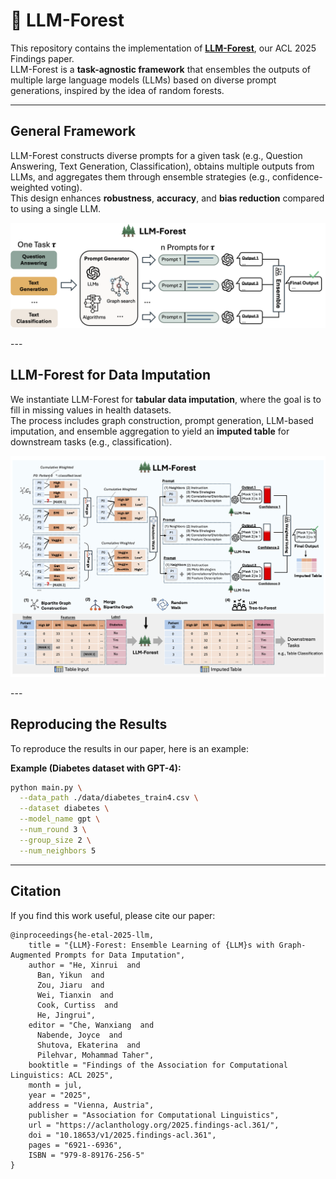 # 🌲 LLM-Forest

This repository contains the implementation of [**LLM-Forest**](https://arxiv.org/abs/2410.21520), our ACL 2025 Findings paper.  
LLM-Forest is a **task-agnostic framework** that ensembles the outputs of multiple large language models (LLMs) based on diverse prompt generations, inspired by the idea of random forests.  

---

## General Framework

LLM-Forest constructs diverse prompts for a given task (e.g., Question Answering, Text Generation, Classification), obtains multiple outputs from LLMs, and aggregates them through ensemble strategies (e.g., confidence-weighted voting).  
This design enhances **robustness**, **accuracy**, and **bias reduction** compared to using a single LLM.
<p align="center">
  <img src="figures/general_framework.png" width="600">
</p>
---

## LLM-Forest for Data Imputation

We instantiate LLM-Forest for **tabular data imputation**, where the goal is to fill in missing values in health datasets.  
The process includes graph construction, prompt generation, LLM-based imputation, and ensemble aggregation to yield an **imputed table** for downstream tasks (e.g., classification).

<p align="center">
  <img src="figures/imputation_framework.png" width="700">
</p>
---

## Reproducing the Results

To reproduce the results in our paper, here is an example:

**Example (Diabetes dataset with GPT-4):**
```bash
python main.py \
  --data_path ./data/diabetes_train4.csv \
  --dataset diabetes \
  --model_name gpt \
  --num_round 3 \
  --group_size 2 \
  --num_neighbors 5
```
---

## Citation
If you find this work useful, please cite our paper:

```
@inproceedings{he-etal-2025-llm,
    title = "{LLM}-Forest: Ensemble Learning of {LLM}s with Graph-Augmented Prompts for Data Imputation",
    author = "He, Xinrui  and
      Ban, Yikun  and
      Zou, Jiaru  and
      Wei, Tianxin  and
      Cook, Curtiss  and
      He, Jingrui",
    editor = "Che, Wanxiang  and
      Nabende, Joyce  and
      Shutova, Ekaterina  and
      Pilehvar, Mohammad Taher",
    booktitle = "Findings of the Association for Computational Linguistics: ACL 2025",
    month = jul,
    year = "2025",
    address = "Vienna, Austria",
    publisher = "Association for Computational Linguistics",
    url = "https://aclanthology.org/2025.findings-acl.361/",
    doi = "10.18653/v1/2025.findings-acl.361",
    pages = "6921--6936",
    ISBN = "979-8-89176-256-5"
}
```

